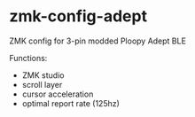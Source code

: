 # zmk-config-adept
ZMK config for 3-pin modded Ploopy Adept BLE

Functions:
- ZMK studio
- scroll layer
- cursor acceleration
- optimal report rate (125hz)